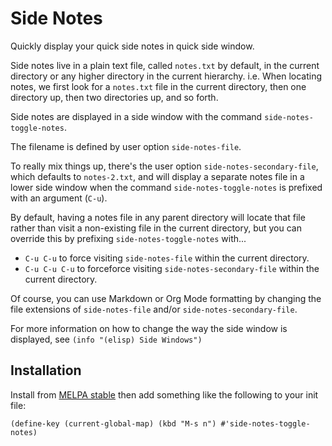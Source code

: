 # Side Notes #

Quickly display your quick side notes in quick side window.

Side notes live in a plain text file, called `notes.txt` by default,
in the current directory or any higher directory in the current
hierarchy. i.e. When locating notes, we first look for a `notes.txt`
file in the current directory, then one directory up, then two
directories up, and so forth.

Side notes are displayed in a side window with the command
`side-notes-toggle-notes`.

The filename is defined by user option `side-notes-file`.

To really mix things up, there's the user option
`side-notes-secondary-file`, which defaults to `notes-2.txt`, and will
display a separate notes file in a lower side window when the command
`side-notes-toggle-notes` is prefixed with an argument (`C-u`).

By default, having a notes file in any parent directory will locate
that file rather than visit a non-existing file in the current
directory, but you can override this by prefixing
`side-notes-toggle-notes` with...

- `C-u C-u` to force visiting `side-notes-file` within the current
  directory.
- `C-u C-u C-u` to forceforce visiting `side-notes-secondary-file`
  within the current directory.

Of course, you can use Markdown or Org Mode formatting by changing the
file extensions of `side-notes-file` and/or
`side-notes-secondary-file`.

For more information on how to change the way the side window is
displayed, see `(info "(elisp) Side Windows")`

## Installation ##

Install from [MELPA stable][] then add something like the following to
your init file:

    (define-key (current-global-map) (kbd "M-s n") #'side-notes-toggle-notes)

[melpa stable]: https://stable.melpa.org/#/side-notes
